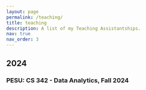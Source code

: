 ```yaml
---
layout: page
permalink: /teaching/
title: teaching
description: A list of my Teaching Assistantships.
nav: true
nav_order: 3
---
```


<div class="teaching">
  <h2 class="year">2024</h2>
  <div class="teaching-entry">
    <h3 class="position">PESU: CS 342 - Data Analytics, Fall 2024</h3>
  </div>
</div>
